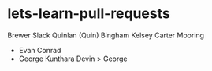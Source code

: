 # lets-learn-pull-requests
Brewer Slack
Quinlan (Quin) Bingham
Kelsey
Carter Mooring 
- Evan Conrad
- George Kunthara
Devin > George